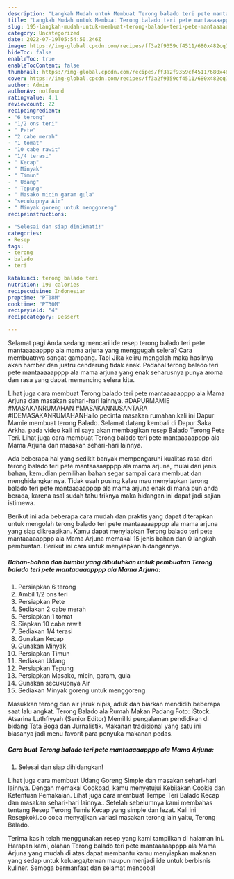 ```yaml
---
description: "Langkah Mudah untuk Membuat Terong balado teri pete mantaaaaapppp ala Mama ArjunaAnti Ribet"
title: "Langkah Mudah untuk Membuat Terong balado teri pete mantaaaaapppp ala Mama ArjunaAnti Ribet"
slug: 195-langkah-mudah-untuk-membuat-terong-balado-teri-pete-mantaaaaapppp-ala-mama-arjunaanti-ribet
category: Uncategorized
date: 2022-07-19T05:54:50.246Z
image: https://img-global.cpcdn.com/recipes/ff3a2f9359cf4511/680x482cq70/terong-balado-teri-pete-mantaaaaapppp-ala-mama-arjuna-foto-resep-utama.jpg
hideToc: false
enableToc: true
enableTocContent: false
thumbnail: https://img-global.cpcdn.com/recipes/ff3a2f9359cf4511/680x482cq70/terong-balado-teri-pete-mantaaaaapppp-ala-mama-arjuna-foto-resep-utama.jpg
cover: https://img-global.cpcdn.com/recipes/ff3a2f9359cf4511/680x482cq70/terong-balado-teri-pete-mantaaaaapppp-ala-mama-arjuna-foto-resep-utama.jpg
author: Admin
authorAv: notfound
ratingvalue: 4.1
reviewcount: 22
recipeingredient:
- "6 terong"
- "1/2 ons teri"
- " Pete"
- "2 cabe merah"
- "1 tomat"
- "10 cabe rawit"
- "1/4 terasi"
- " Kecap"
- " Minyak"
- " Timun"
- " Udang"
- " Tepung"
- " Masako micin garam gula"
- "secukupnya Air"
- " Minyak goreng untuk menggoreng"
recipeinstructions:

- "Selesai dan siap dinikmati!"
categories:
- Resep
tags:
- terong
- balado
- teri

katakunci: terong balado teri 
nutrition: 190 calories
recipecuisine: Indonesian
preptime: "PT18M"
cooktime: "PT30M"
recipeyield: "4"
recipecategory: Dessert

---
```



Selamat pagi Anda sedang mencari ide resep terong balado teri pete mantaaaaapppp ala mama arjuna yang menggugah selera? Cara membuatnya sangat gampang. Tapi Jika keliru mengolah maka hasilnya akan hambar dan justru cenderung tidak enak. Padahal terong balado teri pete mantaaaaapppp ala mama arjuna yang enak seharusnya punya aroma dan rasa yang dapat memancing selera kita.


Lihat juga cara membuat Terong balado teri pete mantaaaaapppp ala Mama Arjuna dan masakan sehari-hari lainnya. #DAPURMAMIE #MASAKANRUMAHAN #MASAKANNUSANTARA #IDEMASAKANRUMAHANHallo pecinta masakan rumahan.kali ini Dapur Mamie membuat terong Balado. Selamat datang kembali di Dapur Saka Arkha. pada video kali ini saya akan membagikan resep Balado Terong Pete Teri. Lihat juga cara membuat Terong balado teri pete mantaaaaapppp ala Mama Arjuna dan masakan sehari-hari lainnya.

Ada beberapa hal yang sedikit banyak mempengaruhi kualitas rasa dari terong balado teri pete mantaaaaapppp ala mama arjuna, mulai dari jenis bahan, kemudian pemilihan bahan segar sampai cara membuat dan menghidangkannya. Tidak usah pusing kalau mau menyiapkan terong balado teri pete mantaaaaapppp ala mama arjuna enak di mana pun anda berada, karena asal sudah tahu triknya maka hidangan ini dapat jadi sajian istimewa.


Berikut ini ada beberapa cara mudah dan praktis yang dapat diterapkan untuk mengolah terong balado teri pete mantaaaaapppp ala mama arjuna yang siap dikreasikan. Kamu dapat menyiapkan Terong balado teri pete mantaaaaapppp ala Mama Arjuna memakai 15 jenis bahan dan 0 langkah pembuatan. Berikut ini cara untuk menyiapkan hidangannya.

<!--inarticleads1-->

##### Bahan-bahan dan bumbu yang dibutuhkan untuk pembuatan Terong balado teri pete mantaaaaapppp ala Mama Arjuna:

1. Persiapkan 6 terong
1. Ambil 1/2 ons teri
1. Persiapkan  Pete
1. Sediakan 2 cabe merah
1. Persiapkan 1 tomat
1. Siapkan 10 cabe rawit
1. Sediakan 1/4 terasi
1. Gunakan  Kecap
1. Gunakan  Minyak
1. Persiapkan  Timun
1. Sediakan  Udang
1. Persiapkan  Tepung
1. Persiapkan  Masako, micin, garam, gula
1. Gunakan secukupnya Air
1. Sediakan  Minyak goreng untuk menggoreng


Masukkan terong dan air jeruk nipis, aduk dan biarkan mendidih beberapa saat lalu angkat. Terong Balado ala Rumah Makan Padang Foto: iStock. Atsarina Luthfiyyah (Senior Editor) Memiliki pengalaman pendidikan di bidang Tata Boga dan Jurnalistik. Makanan tradisional yang satu ini biasanya jadi menu favorit para penyuka makanan pedas. 

<!--inarticleads2-->

##### Cara buat Terong balado teri pete mantaaaaapppp ala Mama Arjuna:


1. Selesai dan siap dihidangkan!

Lihat juga cara membuat Udang Goreng Simple dan masakan sehari-hari lainnya. Dengan memakai Cookpad, kamu menyetujui Kebijakan Cookie dan Ketentuan Pemakaian. Lihat juga cara membuat Tempe Teri Balado Kecap dan masakan sehari-hari lainnya.. Setelah sebelumnya kami membahas tentang Resep Terong Tumis Kecap yang simple dan lezat. Kali ini Resepkoki.co coba menyajikan variasi masakan terong lain yaitu, Terong Balado. 

Terima kasih telah menggunakan resep yang kami tampilkan di halaman ini. Harapan kami, olahan Terong balado teri pete mantaaaaapppp ala Mama Arjuna yang mudah di atas dapat membantu kamu menyiapkan makanan yang sedap untuk keluarga/teman maupun menjadi ide untuk berbisnis kuliner. Semoga bermanfaat dan selamat mencoba!
